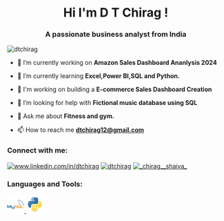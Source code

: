 <h1 align="center">Hi I'm D T Chirag !</h1>
<h3 align="center">A passionate business analyst from India</h3>

<p align="left"> <img src="https://komarev.com/ghpvc/?username=dtchirag&label=Profile%20views&color=0e75b6&style=flat" alt="dtchirag" /> </p>

- 🔭 I’m currently working on **Amazon Sales Dashboard Ananlysis 2024**

- 🌱 I’m currently learning **Excel,Power BI,SQL and Python.**

- 👯 I'm working on building a **E-commerce Sales Dashboard Creation**

- 🤝 I’m looking for help with **Fictional music database using SQL**

- 💬 Ask me about **Fitness and gym.**

- 📫 How to reach me **dtchirag12@gmail.com**

<h3 align="left">Connect with me:</h3>
<p align="left">
<a href="https://linkedin.com/in/www.linkedin.com/in/dtchirag" target="blank"><img align="center" src="https://raw.githubusercontent.com/rahuldkjain/github-profile-readme-generator/master/src/images/icons/Social/linked-in-alt.svg" alt="www.linkedin.com/in/dtchirag" height="30" width="40" /></a>
<a href="https://fb.com/dtchirag" target="blank"><img align="center" src="https://raw.githubusercontent.com/rahuldkjain/github-profile-readme-generator/master/src/images/icons/Social/facebook.svg" alt="dtchirag" height="30" width="40" /></a>
<a href="https://instagram.com/_chirag__shaiva_" target="blank"><img align="center" src="https://raw.githubusercontent.com/rahuldkjain/github-profile-readme-generator/master/src/images/icons/Social/instagram.svg" alt="_chirag__shaiva_" height="30" width="40" /></a>
</p>

<h3 align="left">Languages and Tools:</h3>
<p align="left"> <a href="https://www.mysql.com/" target="_blank" rel="noreferrer"> <img src="https://raw.githubusercontent.com/devicons/devicon/master/icons/mysql/mysql-original-wordmark.svg" alt="mysql" width="40" height="40"/> </a> <a href="https://www.python.org" target="_blank" rel="noreferrer"> <img src="https://raw.githubusercontent.com/devicons/devicon/master/icons/python/python-original.svg" alt="python" width="40" height="40"/> </a> </p>
